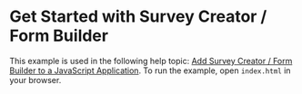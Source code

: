 # Get Started with Survey Creator / Form Builder

This example is used in the following help topic: [Add Survey Creator / Form Builder to a JavaScript Application](https://surveyjs.io/survey-creator/documentation/get-started-vanillajs). To run the example, open `index.html` in your browser.